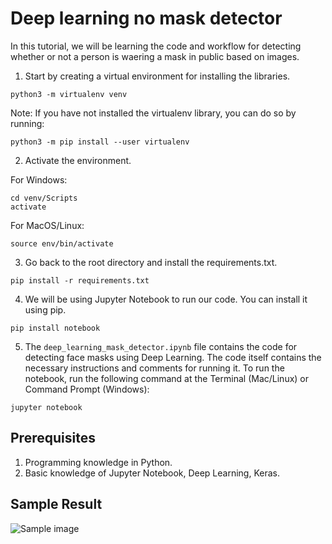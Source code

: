 # Deep learning no mask detector

In this tutorial, we will be learning the code and workflow for detecting whether or not a person is waering a mask in public based on images.

1. Start by creating a virtual environment for installing the libraries.

```python3 -m virtualenv venv```

Note: If you have not installed the virtualenv library, you can do so by running:

`python3 -m pip install --user virtualenv`

2. Activate the environment.

For Windows:

```
cd venv/Scripts
activate
```

For MacOS/Linux:

`source env/bin/activate`

3. Go back to the root directory and install the requirements.txt.

`pip install -r requirements.txt`

4. We will be using Jupyter Notebook to run our code. You can install it using pip.

`pip install notebook`

5. The `deep_learning_mask_detector.ipynb` file contains the code for detecting face masks using Deep Learning. The code itself contains the necessary instructions and comments for running it. To run the notebook, run the following command at the Terminal (Mac/Linux) or Command Prompt (Windows):

`jupyter notebook`

## Prerequisites

1. Programming knowledge in Python.
2. Basic knowledge of Jupyter Notebook, Deep Learning, Keras.

## Sample Result

![Sample image](sample_images/sample_result.PNG)
